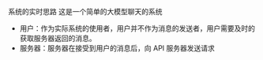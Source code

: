 系统的实时思路
这是一个简单的大模型聊天的系统

- 用户：作为实际系统的使用者，用户并不作为消息的发送者，用户需要及时的获取服务器返回的消息。
- 服务器：服务器在接受到用户的消息后，向 API 服务器发送请求